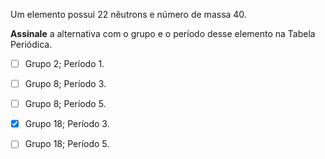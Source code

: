Um elemento possui 22 nêutrons e número de massa 40.

**Assinale** a alternativa com o grupo e o período desse elemento na Tabela Periódica.

- [ ] Grupo 2; Período 1.
- [ ] Grupo 8; Período 3.
- [ ] Grupo 8; Período 5.
- [x] Grupo 18; Período 3.
- [ ] Grupo 18; Período 5.

